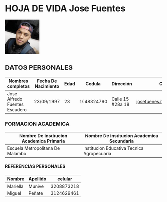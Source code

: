 # HOJA DE VIDA Jose Fuentes

<img src="img/jose fuentes.jpg" width="110">

## DATOS PERSONALES 

| Nombres completos |Fecha De Nacimiento | Edad | Cedula | Dirección | Correo | Celular |
| --- | --- | --- | --- | --- | --- | --- |
|Jose Alfredo Fuentes Escudero| 23/09/1997 | 23 |1048324790| Calle 15 #28a 18| josefuenes.jf130@gmail.com | 3003779746|

### FORMACION ACADEMICA 

| Nombre De Institucion Academica Primaria | Nombre De Institucion Academica Secundaria |
| --- | --- |
| Escuela Metropolitana De Malambo | Institucion Educativa Tecnica Agropecuaria |

#### REFERENCIAS PERSONALES 

| Nombre  | Apellido | celular |
| --- | --- | --- |
| Mariella | Munive | 3208873218 |
| Miguel | Peñate | 3124629461 |
